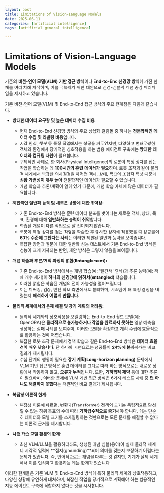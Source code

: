 ```yaml
---
layout: post
title: Limitations of Vision-Language Models
date: 2025-06-11
categories: [artificial intelligence]
tags: [artificial general intelligence]

---
```


# Limitations of Vision-Language Models


기존의 **비전-언어 모델(VLM) 기반 접근 방식**이나 **End-to-End 신경망 방식**이 가진 한계를 여러 차례 지적하며, 이를 극복하기 위한 대안으로 신경-심볼릭 개념 중심 패러다임을 제시하고 있습니다.

기존 비전-언어 모델(VLM) 및 End-to-End 접근 방식의 주요 한계점은 다음과 같습니다.

*   **방대한 데이터 요구량 및 높은 데이터 수집 비용:**
    *   현재 End-to-End 신경망 방식의 주요 상업화 걸림돌 중 하나는 **천문학적인 데이터 수집 및 라벨링 비용**입니다.
    *   시각 인식, 챗봇 등 특정 작업에서는 성공을 거두었지만, 다양하고 변화무쌍한 객체와 환경에서 장기적인 상호작용을 하는 범용 에이전트 구축에는 **방대한 데이터와 컴퓨팅 자원**이 필요합니다.
    *   구체적인 사례로, 한 회사(Physical Intelligence)의 로봇이 특정 상자를 접는 작업을 학습하는 데 **100시간의 훈련 데이터가 필요**하며, 로봇 조작과 같이 물리적 세계에서 복잡한 의사결정을 하려면 객체, 상태, 목표의 조합적 특성 때문에 **상황 가변성이 매우 높아** 천문학적인 데이터가 필요할 수 있습니다.
    *   개념 학습과 추론/계획이 얽혀 있기 때문에, 개념 학습 자체에 많은 데이터가 필요합니다.

*   **제한적인 일반화 능력 및 새로운 상황에 대한 취약성:**
    *   기존 End-to-End 방식은 훈련 데이터 분포를 벗어나는 새로운 객체, 상태, 목표, 환경에 대해 **일반화하는 능력이 취약**합니다.
    *   학습된 개념이 다른 작업으로 잘 전이되지 않습니다.
    *   로봇이 특정 상자를 접는 작업을 학습한 후 유사한 상자에 적용했을 때 성공률이 **60% 수준에 그친다는 사례**는 이러한 제한된 일반화 능력을 보여줍니다.
    *   복잡한 장면과 질문에 대한 일반화 성능 테스트에서 기존 End-to-End 방식은 성능이 크게 저하되는 반면, 제안 방식은 그렇지 않음을 보여줍니다.

*   **개념 학습과 추론/계획 과정의 얽힘(Entanglement):**
    *   기존 End-to-End 방식에서는 개념 학습(예: '빨간색' 인식)과 추론 능력(예: 객체 개수 세기)이 **하나의 신경망에 얽혀서(entangled)** 학습됩니다.
    *   이러한 얽힘은 학습된 개념의 전이 가능성을 떨어뜨립니다.
    *   이는 디버깅, 검증, 안전 확보 측면에서도 불리하며, 시스템이 왜 특정 결정을 내렸는지 **해석하기 어렵게 만듭니다**.

*   **물리적 세계에서의 문제 해결 및 장기 계획의 어려움:**
    *   물리적 세계와의 상호작용을 모델링하는 End-to-End 월드 모델(예: OpenORA)은 **물리적으로 불가능하거나 작업을 완료하지 못하는** 영상 예측을 생성하는 실패 사례를 보여주며, 이러한 모델을 확장하고 계획 수립에 효율적으로 활용하는 것이 어렵습니다.
    *   복잡한 로봇 조작 문제에서 정책 학습과 같은 End-to-End 방식은 **데이터 효율성이 매우 낮습니다**. 단 하나의 시연으로는 성공률이 **24%에 불과**하다는 비교 결과가 제시됩니다.
    *   수십 단계의 행동이 필요한 **장기 계획(Long-horizon planning)** 문제에서 VLM 기반 접근 방식은 훈련 데이터를 그대로 따라 하는 방식으로는 새로운 상황에서 작동하지 않고, **오류가 누적**됩니다. 또한, **기하학적 제약** 등에 대한 추론이 필요하며, 이러한 문제에 VLM 기반 접근 방식은 6가지 테스트 사례 중 **단 하나도 해결하지 못했다**는 객관적인 비교 결과가 제시됩니다.

*   **복잡성 이론적 한계:**
    *   복잡성 이론에 따르면, 변환기(Transformer) 정책의 크기는 독립적으로 달성할 수 없는 하위 목표의 수에 따라 **기하급수적으로 증가**해야 합니다. 이는 단순히 데이터와 모델 크기를 스케일링하는 것만으로는 모든 문제를 해결할 수 없다는 이론적 근거를 제시합니다.

*   **사전 학습 모델 활용의 한계:**
    *   최신 VLM/LLM을 활용하더라도, 생성된 개념 심볼(용어)이 실제 물리적 세계나 시각적 입력에 **접지(grounding)**되어 의미를 갖는지 보장하기 어렵다는 문제가 있습니다. 즉, 언어적으로는 개념을 다루는 것 같지만, 기계가 실제 세계에서 이를 인식하고 활용하는 데는 한계가 있습니다.

이러한 한계들은 기존 VLM 및 End-to-End 방식이 특히 물리적 세계와 상호작용하고, 다양한 상황에 유연하게 대처하며, 복잡한 작업을 장기적으로 계획해야 하는 범용적인 지능 에이전트 구축에 적합하지 않다는 것을 시사합니다.